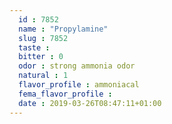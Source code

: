 ```yaml
---
  id : 7852
  name : "Propylamine"
  slug : 7852
  taste : 
  bitter : 0
  odor : strong ammonia odor
  natural : 1
  flavor_profile : ammoniacal
  fema_flavor_profile : 
  date : 2019-03-26T08:47:11+01:00
---
```



